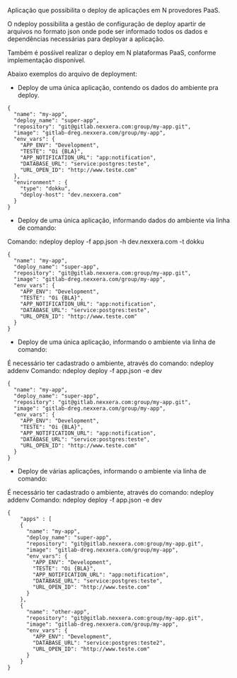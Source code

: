 Aplicação que possibilita o deploy de aplicações em N provedores PaaS.

O ndeploy possibilita a gestão de configuração de deploy apartir de arquivos no formato json onde
pode ser informado todos os dados e dependências necessárias para deployar a aplicação.

Também é posśivel realizar o deploy em N plataformas PaaS, conforme implementação disponível.

Abaixo exemplos do arquivo de deployment:

- Deploy de uma única aplicação, contendo os dados do ambiente pra deploy.
```
{
  "name": "my-app",
  "deploy_name": "super-app",
  "repository": "git@gitlab.nexxera.com:group/my-app.git",
  "image": "gitlab-dreg.nexxera.com/group/my-app",
  "env_vars": {
    "APP_ENV": "Development",
    "TESTE": "Oi {BLA}",
    "APP_NOTIFICATION_URL": "app:notification",
    "DATABASE_URL": "service:postgres:teste",
    "URL_OPEN_ID": "http://www.teste.com"
  },
  "environment" : {
    "type": "dokku",
    "deploy-host": "dev.nexxera.com"
  }
}
```

- Deploy de uma única aplicação, informando dados do ambiente via linha de comando:

Comando: ndeploy deploy -f app.json -h dev.nexxera.com -t dokku
```
{
  "name": "my-app",
  "deploy_name": "super-app",
  "repository": "git@gitlab.nexxera.com:group/my-app.git",
  "image": "gitlab-dreg.nexxera.com/group/my-app",
  "env_vars": {
    "APP_ENV": "Development",
    "TESTE": "Oi {BLA}",
    "APP_NOTIFICATION_URL": "app:notification",
    "DATABASE_URL": "service:postgres:teste",
    "URL_OPEN_ID": "http://www.teste.com"
  }
}
```
- Deploy de uma única aplicação, informando o ambiente via linha de comando:

É necessário ter cadastrado o ambiente, através do comando: ndeploy addenv
Comando: ndeploy deploy -f app.json -e dev
```
{
  "name": "my-app",
  "deploy_name": "super-app",
  "repository": "git@gitlab.nexxera.com:group/my-app.git",
  "image": "gitlab-dreg.nexxera.com/group/my-app",
  "env_vars": {
    "APP_ENV": "Development",
    "TESTE": "Oi {BLA}",
    "APP_NOTIFICATION_URL": "app:notification",
    "DATABASE_URL": "service:postgres:teste",
    "URL_OPEN_ID": "http://www.teste.com"
  }
}
```
- Deploy de várias aplicações, informando o ambiente via linha de comando:

É necessário ter cadastrado o ambiente, através do comando: ndeploy addenv
Comando: ndeploy deploy -f app.json -e dev
```
{
    "apps" : [
    {
      "name": "my-app",
      "deploy_name": "super-app",
      "repository": "git@gitlab.nexxera.com:group/my-app.git",
      "image": "gitlab-dreg.nexxera.com/group/my-app",
      "env_vars": {
        "APP_ENV": "Development",
        "TESTE": "Oi {BLA}",
        "APP_NOTIFICATION_URL": "app:notification",
        "DATABASE_URL": "service:postgres:teste",
        "URL_OPEN_ID": "http://www.teste.com"
      }
    },
    {
      "name": "other-app",
      "repository": "git@gitlab.nexxera.com:group/my-app.git",
      "image": "gitlab-dreg.nexxera.com/group/my-app",
      "env_vars": {
        "APP_ENV": "Development",
        "DATABASE_URL": "service:postgres:teste2",
        "URL_OPEN_ID": "http://www.teste.com"
      }
    }
}
```